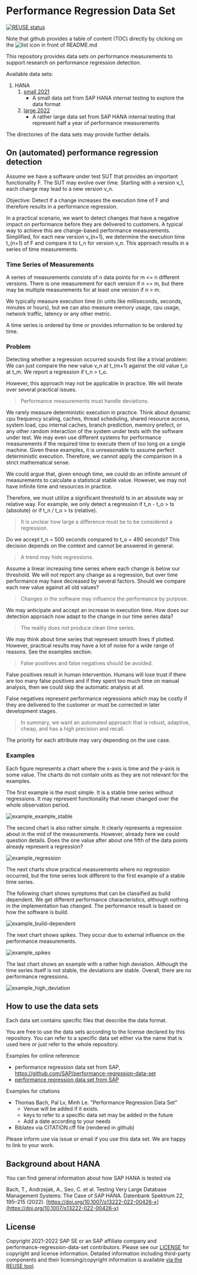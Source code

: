 # Performance Regression Data Set

[![REUSE status](https://api.reuse.software/badge/github.com/SAP/performance-regression-data-set)](https://api.reuse.software/info/github.com/SAP/performance-regression-data-set)

Note that github provides a table of content (TOC) directly by clicking on the
![list](https://raw.githubusercontent.com/primer/octicons/6933ac32f87a2cb5efda4fb74b39d1e6199134ce/icons/list-unordered-24.svg)
icon in front of README.md

This repository provides data sets on performance measurements to support
research on performance regression detection.

Available data sets:

1. HANA
   1. [small 2021](hana/small_2021)
      - A small data set from SAP HANA internal testing to explore the data format
   2. [large 2022](hana/large_2022)
      - A rather large data set from SAP HANA internal testing that represent half a year of performance measurements

The directories of the data sets may provide further details.

## On (automated) performance regression detection

Assume we have a software under test SUT that provides an important functionality F.
The SUT may evolve over time.
Starting with a version v_1, each change may lead to a new version v_n.

Objective: Detect if a change increases the execution time of F and therefore results in a performance regression.

In a practical scenario, we want to detect changes that have a negative impact on performance before they are delivered to customers.
A typical way to achieve this are change-based performance measurements.
Simplified, for each new version v_(n+1), we determine the execution time t_(n+1) of F and compare it to t_n for version v_n.
This approach results in a series of time measurements.

### Time Series of Measurements

A series of measurements consists of n data points for m <= n different versions.
There is one measurement for each version if n == m, but there may be multiple measurements for at least one version if n > m.

We typically measure execution time (in units like milliseconds, seconds, minutes or hours), but we can also measure memory usage, cpu usage, network traffic, latency or any other metric.

A time series is ordered by time or provides information to be ordered by time.

### Problem

Detecting whether a regression occurred sounds first like a trivial problem:
We can just compare the new value v_n at t_(m+1) against the old value t_o at t_m.
We report a regression if t_n > t_o.

However, this approach may not be applicable in practice.
We will iterate over several practical issues.

> Performance measurements must handle deviations.

We rarely measure deterministic execution in practice.
Think about
 dynamic cpu frequency scaling,
 caches, thread scheduling,
 shared resource access,
 system load,
 cpu internal caches,
 branch prediction,
 memory prefect,
 or any other random interaction of the system under tests with the software under test.
We may even use different systems for performance measurements if the required time to execute them of too long on a single machine.
Given these examples, it is unreasonable to assume perfect deterministic execution.
Therefore, we cannot apply the comparison in a strict mathematical sense.

We could argue that, given enough time, we could do an infinite amount of measurements to calculate a statistical stable value.
However, we may not have infinite time and resources in practice.

Therefore, we must utilize a significant threshold ts in an absolute way or relative way.
For example, we only detect a regression if t_n - t_o > ts (absolute) or if t_n / t_o > ts (relative).

> It is unclear how large a difference must be to be considered a regression.

Do we accept t_n = 500 seconds compared to t_o = 490 seconds?
This decision depends on the context and cannot be answered in general.

> A trend may hide regressions.

Assume a linear increasing time series where each change is below our threshold.
We will not report any change as a regression, but over time performance may have decreased by several factors.
Should we compare each new value against all old values?

> Changes in the software may influence the performance by purpose.

We may anticipate and accept an increase in execution time.
How does our detection approach now adapt to the change in our time series data?

> The reality does not produce clean time series.

We may think about time series that represent smooth lines if plotted.
However, practical results may have a lot of noise for a wide range of reasons.
See the examples section.

> False positives and false negatives should be avoided.

False positives result in human intervention.
Humans will lose trust if there are too many false positives and if they spent too much time on manual analysis, then we could skip the automatic analysis at all.

False negatives represent performance regressions which may be costly if they are delivered to the customer or must be corrected in later development stages.

> In summary, we want an automated approach that is robust, adaptive, cheap, and
> has a high precision and recall.

The priority for each attribute may vary depending on the use case.

### Examples

Each figure represents a chart where the x-axis is time and the y-axis is some value.
The charts do not contain units as they are not relevant for the examples.

The first example is the most simple.
It is a stable time series without regressions.
It may represent functionality that never changed over the whole observation period.

![example_example_stable](pics/examples/classification/example_stable.png
"Stable performance measurements")

The second chart is also rather simple.
It clearly represents a regression about in the mid of the measurements.
However, already here we could question details.
Does the one value after about one fifth of the data points already represent a regression?

![example_regression](pics/examples/classification/example_regression.png
"A regression")

The next charts show practical measurements where no regression occurred, but the time series look different to the first example of a stable time series.

The following chart shows symptoms that can be classified as build dependent.
We get different performance characteristics, although nothing in the implementation has changed.
The performance result is based on how the software is build.

![example_build-dependent](pics/examples/classification/example_build-dependent.png
"Build dependent performance measurements")

The next chart shows spikes.
They occur due to external influence on the performance measurements.

![example_spikes](pics/examples/classification/example_spikes.png
"Spikes that are not regressions")

The last chart shows an example with a rather high deviation.
Although the time series itself is not stable, the deviations are stable.
Overall, there are no performance regressions.

![example_high_deviation](pics/examples/classification/example_high_deviation.png
"Large deviations")

## How to use the data sets

Each data set contains specific files that describe the data format.

You are free to use the data sets according to the license declared by this repository.
You can refer to a specific data set either via the name that is used here or just refer to the whole repository.

Examples for online reference:

- performance regression data set from SAP,
  https://github.com/SAP/performance-regression-data-set
- [performance regression data set from SAP](https://github.com/SAP/performance-regression-data-set)

Examples for citations

- Thomas Bach, Pal Lv, Minh Le. "Performance Regression Data Set"
  - Venue will be added if it exists.
  - keys to refer to a specific data set may be added in the future
  - Add a date according to your needs
- Biblatex via CITATION.cff file (rendered in github)

Please inform use via issue or email if you use this data set.
We are happy to link to your work.

## Background about HANA

You can find general information about how SAP HANA is tested via

Bach, T., Andrzejak, A., Seo, C. et al. Testing Very Large Database Management Systems: The Case of SAP HANA. Datenbank Spektrum 22, 195–215 (2022).
[https://doi.org/10.1007/s13222-022-00426-x](https://doi.org/10.1007/s13222-022-00426-x)

## License

Copyright 2021-2022 SAP SE or an SAP affiliate company and performance-regression-data-set contributors. Please see our [LICENSE](LICENSE) for copyright and license information. Detailed information including third-party components and their licensing/copyright information is available [via the REUSE tool](https://api.reuse.software/info/github.com/SAP/performance-regression-data-set).
